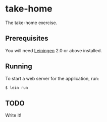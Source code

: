 # take-home

The take-home exercise.

## Prerequisites

You will need [Leiningen][1] 2.0 or above installed.

[1]: https://github.com/technomancy/leiningen

## Running

To start a web server for the application, run:

```bash
$ lein run 
```

## TODO
Write it!
